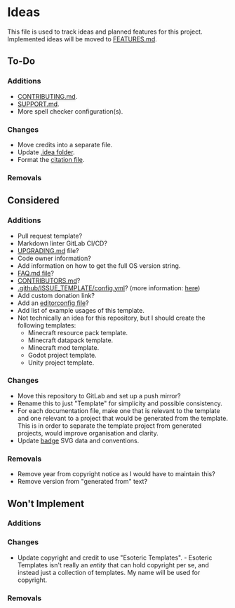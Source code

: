# Ideas

This file is used to track ideas and planned features for this project. Implemented ideas will be moved to [FEATURES.md][features].

## To-Do

### Additions

- [CONTRIBUTING.md][contributing].
- [SUPPORT.md][support].
- More spell checker configuration(s).

### Changes

- Move credits into a separate file.
- Update [.idea folder][idea].
- Format the [citation file][citation].

### Removals

## Considered

### Additions

- Pull request template?
- Markdown linter GitLab CI/CD?
- [UPGRADING.md][upgrading] file?
- Code owner information?
- Add information on how to get the full OS version string.
- [FAQ.md file][faq]?
- [CONTRIBUTORS.md][contributors]?
- [.github/ISSUE_TEMPLATE/config.yml][issue-configuration]? (more information: [here][issue-configuration-link])
- Add custom donation link?
- Add an [editorconfig file](./.editorconfig)?
- Add list of example usages of this template.
- Not technically an idea for this repository, but I should create the following templates:
  - Minecraft resource pack template.
  - Minecraft datapack template.
  - Minecraft mod template.
  - Godot project template.
  - Unity project template.

### Changes

- Move this repository to GitLab and set up a push mirror?
- Rename this to just "Template" for simplicity and possible consistency.
- For each documentation file, make one that is relevant to the template and one relevant to a project that would be generated from the template. This is in order to separate the template project from generated projects, would improve organisation and clarity.
- Update [badge][badges] SVG data and conventions.

### Removals

- Remove year from copyright notice as I would have to maintain this?
- Remove version from "generated from" text?

## Won't Implement

### Additions

### Changes

- Update copyright and credit to use "Esoteric Templates". - Esoteric Templates isn't really an *entity* that can hold copyright per se, and instead just a collection of templates. My name will be used for copyright.

### Removals

<!-- Link aliases -->

<!-- Files -->

<!-- Documentation -->

[info]: README.md

[features]: FEATURES.md
[contributing]: CONTRIBUTING.md
[support]: SUPPORT.md
[faq]: FAQ.md
[contributors]: CONTRIBUTORS.md
[upgrading]: UPGRADING.md
[citation]: ../CITATION.cff

<!-- Assets -->

[badges]: ../assets/images/badges

<!-- IDE files -->

[idea]: ../.idea

<!-- GitHub -->

[issue-configuration]: .github/ISSUE_TEMPLATE/config.yml

<!-- Links -->

<!-- Credit -->

[issue-configuration-link]: https://github.com/danpoynor/special-github-files?tab=readme-ov-file#page_facing_up-githubissue_templatebug_reportmd
